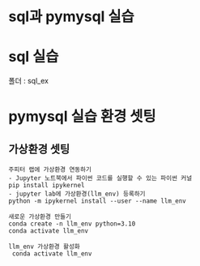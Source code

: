 # sql과 pymysql 실습

# sql 실습
폴더 : sql_ex

# pymysql 실습 환경 셋팅
## 가상환경 셋팅
```
주피터 랩에 가상환경 연동하기
- Jupyter 노트북에서 파이썬 코드를 실행할 수 있는 파이썬 커널
pip install ipykernel
- jupyter lab에 가상환경(llm_env) 등록하기
python -m ipykernel install --user --name llm_env

새로운 가상환경 만들기
conda create -n llm_env python=3.10
conda activate llm_env

llm_env 가상환경 활성화
 conda activate llm_env
```